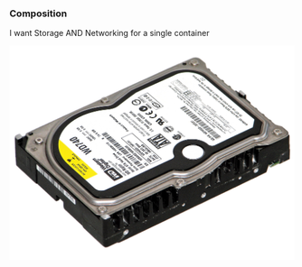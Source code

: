 ### Composition

I want Storage AND Networking for a single container

![Storage](images/storage.jpg "Storage")